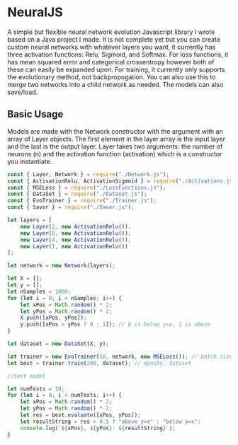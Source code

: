 # NeuralJS
A simple but flexible neural network evolution Javascript library I wrote based on a Java project I made. It is not complete yet but you can create custom neural networks with whatever layers you want, it 
currently has three activation functions: Relu, Sigmoid, and Softmax. For loss functions, it has mean squared error and categorical crossentropy however both of these 
can easily be expanded upon. For training, it currently only supports the evolutionary method, not backpropogation. You can also use this to merge two networks into a 
child network as needed. The models can also save/load.

## Basic Usage
Models are made with the Network constructor with the argument with an array of Layer objects. The first element in the layer array is the input layer and the last is the 
output layer. Layer takes two arguments: the number of neurons (n) and the activation function (activation) which is a constructor you instantiate.

```js
const { Layer, Network } = require("./Network.js");
const { ActivationRelu, ActivationSigmoid } = require("./Activations.js");
const { MSELoss } = require("./LossFunctions.js");
const { DataSet } = require("./Dataset.js");
const { EvoTrainer } = require("./Trainer.js");
const { Saver } = require("./Saver.js");

let layers = [
    new Layer(2, new ActivationRelu()),
    new Layer(8, new ActivationRelu()),
    new Layer(4, new ActivationRelu()),
    new Layer(1, new ActivationRelu())
];

let network = new Network(layers);

let X = [];
let y = [];
let nSamples = 1000;
for (let i = 0; i < nSamples; i++) {
    let xPos = Math.random() * 2;
    let yPos = Math.random() * 2;
    X.push([xPos, yPos]);
    y.push([xPos > yPos ? 0 : 1]); // 0 is below y=x, 1 is above
}

let dataset = new DataSet(X, y);

let trainer = new EvoTrainer(50, network, new MSELoss()); // batch size, network to train, loss function
let best = trainer.train(200, dataset); // epochs, dataset

//test model

let numTests = 10;
for (let i = 0; i < numTests; i++) {
    let xPos = Math.random() * 2;
    let yPos = Math.random() * 2;
    let res = best.evaluate([xPos, yPos]);
    let resultString = res > 0.5 ? "above y=x" : "below y=x";
    console.log(`${xPos}, ${yPos}: ${resultString}`);
}
```
